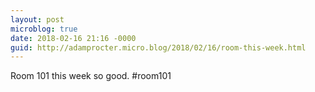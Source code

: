 ```yaml
---
layout: post
microblog: true
date: 2018-02-16 21:16 -0000
guid: http://adamprocter.micro.blog/2018/02/16/room-this-week.html
---
```

Room 101 this week so good. #room101
